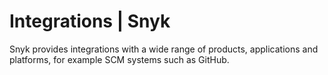 # Integrations \| Snyk

Snyk provides integrations with a wide range of products, applications and platforms, for example SCM systems such as GitHub.

